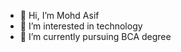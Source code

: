 - 👋 Hi, I’m Mohd Asif
- 👀 I’m interested in technology
- 🌱 I’m currently pursuing BCA degree

<!---
mohd-asif-1111/mohd-asif-1111 is a ✨ special ✨ repository because its `README.md` (this file) appears on your GitHub profile.
You can click the Preview link to take a look at your changes.
--->
